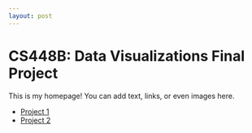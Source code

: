 ```yaml
---
layout: post
---
```

# CS448B: Data Visualizations Final Project
This is my homepage! You can add text, links, or even images here.

- [Project 1](#)
- [Project 2](#)
